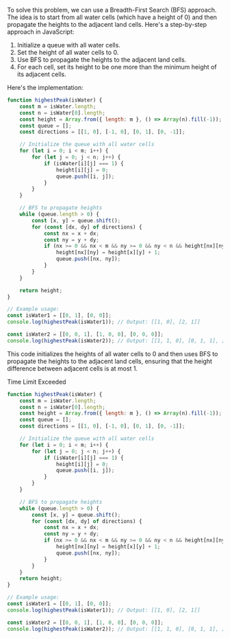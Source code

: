 To solve this problem, we can use a Breadth-First Search (BFS) approach. The idea is to start from all water cells (which have a height of 0) and then propagate the heights to the adjacent land cells. Here's a step-by-step approach in JavaScript:

1. Initialize a queue with all water cells.
2. Set the height of all water cells to 0.
3. Use BFS to propagate the heights to the adjacent land cells.
4. For each cell, set its height to be one more than the minimum height of its adjacent cells.

Here's the implementation:

```javascript
function highestPeak(isWater) {
    const m = isWater.length;
    const n = isWater[0].length;
    const height = Array.from({ length: m }, () => Array(n).fill(-1));
    const queue = [];
    const directions = [[1, 0], [-1, 0], [0, 1], [0, -1]];

    // Initialize the queue with all water cells
    for (let i = 0; i < m; i++) {
        for (let j = 0; j < n; j++) {
            if (isWater[i][j] === 1) {
                height[i][j] = 0;
                queue.push([i, j]);
            }
        }
    }

    // BFS to propagate heights
    while (queue.length > 0) {
        const [x, y] = queue.shift();
        for (const [dx, dy] of directions) {
            const nx = x + dx;
            const ny = y + dy;
            if (nx >= 0 && nx < m && ny >= 0 && ny < n && height[nx][ny] === -1) {
                height[nx][ny] = height[x][y] + 1;
                queue.push([nx, ny]);
            }
        }
    }

    return height;
}

// Example usage:
const isWater1 = [[0, 1], [0, 0]];
console.log(highestPeak(isWater1)); // Output: [[1, 0], [2, 1]]

const isWater2 = [[0, 0, 1], [1, 0, 0], [0, 0, 0]];
console.log(highestPeak(isWater2)); // Output: [[1, 1, 0], [0, 1, 1], [1, 2, 2]]
```

This code initializes the heights of all water cells to 0 and then uses BFS to propagate the heights to the adjacent land cells, ensuring that the height difference between adjacent cells is at most 1.

Time Limit Exceeded
```javascript
function highestPeak(isWater) {
    const m = isWater.length;
    const n = isWater[0].length;
    const height = Array.from({ length: m }, () => Array(n).fill(-1));
    const queue = [];
    const directions = [[1, 0], [-1, 0], [0, 1], [0, -1]];

    // Initialize the queue with all water cells
    for (let i = 0; i < m; i++) {
        for (let j = 0; j < n; j++) {
            if (isWater[i][j] === 1) {
                height[i][j] = 0;
                queue.push([i, j]);
            }
        }
    }

    // BFS to propagate heights
    while (queue.length > 0) {
        const [x, y] = queue.shift();
        for (const [dx, dy] of directions) {
            const nx = x + dx;
            const ny = y + dy;
            if (nx >= 0 && nx < m && ny >= 0 && ny < n && height[nx][ny] === -1) {
                height[nx][ny] = height[x][y] + 1;
                queue.push([nx, ny]);
            }
        }
    }
    return height;
}

// Example usage:
const isWater1 = [[0, 1], [0, 0]];
console.log(highestPeak(isWater1)); // Output: [[1, 0], [2, 1]]

const isWater2 = [[0, 0, 1], [1, 0, 0], [0, 0, 0]];
console.log(highestPeak(isWater2)); // Output: [[1, 1, 0], [0, 1, 1], [1, 2, 2]]
```
